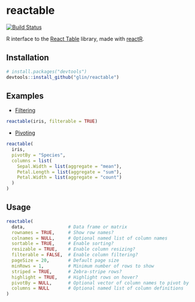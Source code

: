 # reactable

[![Build Status](https://travis-ci.com/glin/reactable.svg?branch=master)](https://travis-ci.com/glin/reactable)

R interface to the [React Table](https://github.com/tannerlinsley/react-table) library,
made with [reactR](https://github.com/react-R/reactR).

## Installation

```r
# install.packages("devtools")
devtools::install_github("glin/reactable")
```

## Examples

- [Filtering](https://glin.github.io/reactable/inst/examples/filtering.html)
```r
reactable(iris, filterable = TRUE)
```

- [Pivoting](https://glin.github.io/reactable/inst/examples/pivoting.html)
```r
reactable(
  iris,
  pivotBy = "Species",
  columns = list(
    Sepal.Width = list(aggregate = "mean"),
    Petal.Length = list(aggregate = "sum"),
    Petal.Width = list(aggregate = "count")
  )
)
```

## Usage
```r
reactable(
  data,                # Data frame or matrix
  rownames = TRUE,     # Show row names?
  colnames = NULL,     # Optional named list of column names
  sortable = TRUE,     # Enable sorting?
  resizable = TRUE,    # Enable column resizing?
  filterable = FALSE,  # Enable column filtering?
  pageSize = 20,       # Default page size
  minRows = 1,         # Minimum number of rows to show
  striped = TRUE,      # Zebra-stripe rows?
  highlight = TRUE,    # Highlight rows on hover?
  pivotBy = NULL,      # Optional vector of column names to pivot by
  columns = NULL       # Optional named list of column definitions
)
```
